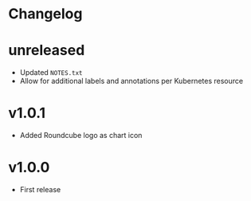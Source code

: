 # Changelog

# unreleased

  * Updated `NOTES.txt`
  * Allow for additional labels and annotations per Kubernetes resource

# v1.0.1

  * Added Roundcube logo as chart icon

# v1.0.0

  * First release
